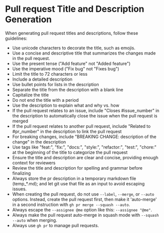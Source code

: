 # Pull request Title and Description Generation

When generating pull request titles and descriptions, follow these guidelines:

- Use unicode characters to decorate the title, such as emojis.
- Use a concise and descriptive title that summarizes the changes made in the pull request.
- Use the present tense ("Add feature" not "Added feature")
- Use the imperative mood ("Fix bug" not "Fixes bug")
- Limit the title to 72 characters or less
- Include a detailed description
- Use bullet points for lists in the description
- Separate the title from the description with a blank line
- Capitalize the title
- Do not end the title with a period
- Use the description to explain what and why vs. how
- If the pull request relates to an issue, include "Closes #issue_number" in the description to automatically close the issue when the pull request is merged
- If the pull request relates to another pull request, include "Related to #pr_number" in the description to link the pull request
- For breaking changes, include "BREAKING CHANGE: description of the change" in the description
- Use tags like "feat:", "fix:", "docs:", "style:", "refactor:", "test:", "chore:" at the beginning of the title to categorize the pull request
- Ensure the title and description are clear and concise, providing enough context for reviewers
- Review the title and description for spelling and grammar before finalizing
- Always store the pr description in a temporary markdown file (temp_*.md); and let git use that file as an input to avoid escaping issues.
- When creating the pull request, do not use `--label`, `--merge`, or `--auto` options. Instead, create the pull request first, then make it 'auto-merge' in a second instruction with `gh pr merge --squash --auto`.
- Always escape the `--assignee @me` option like this: `--assignee "@me"`.
- Always make the pull request auto-merge in squash mode with `--squash --auto` when merging.
- Always use `gh pr` to manage pull requests.